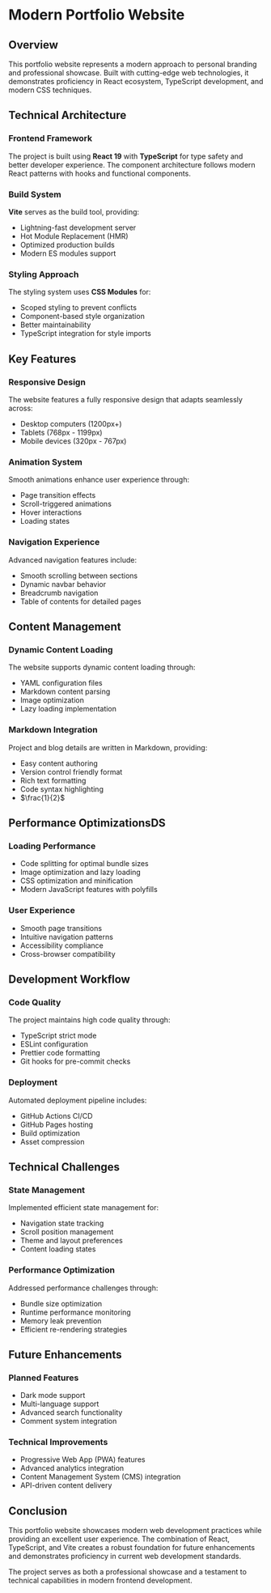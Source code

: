 # Modern Portfolio Website

## Overview

This portfolio website represents a modern approach to personal branding and professional showcase. Built with cutting-edge web technologies, it demonstrates proficiency in React ecosystem, TypeScript development, and modern CSS techniques.

## Technical Architecture

### Frontend Framework
The project is built using **React 19** with **TypeScript** for type safety and better developer experience. The component architecture follows modern React patterns with hooks and functional components.

### Build System
**Vite** serves as the build tool, providing:
- Lightning-fast development server
- Hot Module Replacement (HMR)
- Optimized production builds
- Modern ES modules support

### Styling Approach
The styling system uses **CSS Modules** for:
- Scoped styling to prevent conflicts
- Component-based style organization
- Better maintainability
- TypeScript integration for style imports

## Key Features

### Responsive Design
The website features a fully responsive design that adapts seamlessly across:
- Desktop computers (1200px+)
- Tablets (768px - 1199px)
- Mobile devices (320px - 767px)

### Animation System
Smooth animations enhance user experience through:
- Page transition effects
- Scroll-triggered animations
- Hover interactions
- Loading states

### Navigation Experience
Advanced navigation features include:
- Smooth scrolling between sections
- Dynamic navbar behavior
- Breadcrumb navigation
- Table of contents for detailed pages

## Content Management

### Dynamic Content Loading
The website supports dynamic content loading through:
- YAML configuration files
- Markdown content parsing
- Image optimization
- Lazy loading implementation

### Markdown Integration
Project and blog details are written in Markdown, providing:
- Easy content authoring
- Version control friendly format
- Rich text formatting
- Code syntax highlighting
- $\frac{1}{2}$

## Performance OptimizationsDS

### Loading Performance
- Code splitting for optimal bundle sizes
- Image optimization and lazy loading
- CSS optimization and minification
- Modern JavaScript features with polyfills

### User Experience
- Smooth page transitions
- Intuitive navigation patterns
- Accessibility compliance
- Cross-browser compatibility

## Development Workflow

### Code Quality
The project maintains high code quality through:
- TypeScript strict mode
- ESLint configuration
- Prettier code formatting
- Git hooks for pre-commit checks

### Deployment
Automated deployment pipeline includes:
- GitHub Actions CI/CD
- GitHub Pages hosting
- Build optimization
- Asset compression

## Technical Challenges

### State Management
Implemented efficient state management for:
- Navigation state tracking
- Scroll position management
- Theme and layout preferences
- Content loading states

### Performance Optimization
Addressed performance challenges through:
- Bundle size optimization
- Runtime performance monitoring
- Memory leak prevention
- Efficient re-rendering strategies

## Future Enhancements

### Planned Features
- Dark mode support
- Multi-language support
- Advanced search functionality
- Comment system integration

### Technical Improvements
- Progressive Web App (PWA) features
- Advanced analytics integration
- Content Management System (CMS) integration
- API-driven content delivery

## Conclusion

This portfolio website showcases modern web development practices while providing an excellent user experience. The combination of React, TypeScript, and Vite creates a robust foundation for future enhancements and demonstrates proficiency in current web development standards.

The project serves as both a professional showcase and a testament to technical capabilities in modern frontend development.
